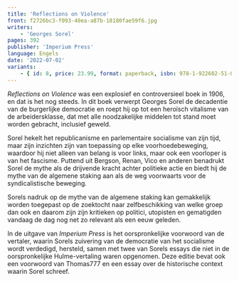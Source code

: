 ```yaml
---
title: 'Reflections on Violence'
front: f2726bc3-f093-40ea-a87b-18180fae59f6.jpg
writers:
    - 'Georges Sorel'
pages: 392
publisher: 'Imperium Press'
language: Engels
date: '2022-07-02'
variants:
    - { id: 8, price: 23.99, format: paperback, isbn: 978-1-922602-51-0 }
---
```


*Reflections on Violence* was een explosief en controversieel boek in 1906, en dat is het nog steeds. In dit boek verwerpt Georges Sorel de decadentie van de burgerlijke democratie en roept hij op tot een heroïsch vitalisme van de arbeidersklasse, dat met alle noodzakelijke middelen tot stand moet worden gebracht, inclusief geweld.

Sorel hekelt het republicanisme en parlementaire socialisme van zijn tijd, maar zijn inzichten zijn van toepassing op elke voorhoedebeweging, waardoor hij niet alleen van belang is voor links, maar ook een voorloper is van het fascisme. Puttend uit Bergson, Renan, Vico en anderen benadrukt Sorel de mythe als de drijvende kracht achter politieke actie en biedt hij de mythe van de algemene staking aan als de weg voorwaarts voor de syndicalistische beweging.

Sorels nadruk op de mythe van de algemene staking kan gemakkelijk worden toegepast op de zoektocht naar zelfbeschikking van welke groep dan ook en daarom zijn zijn kritieken op politici, utopisten en gematigden vandaag de dag nog net zo relevant als een eeuw geleden.

In de uitgave van *Imperium Press* is het oorspronkelijke voorwoord van de vertaler, waarin Sorels zuivering van de democratie van het socialisme wordt verdedigd, hersteld, samen met twee van Sorels essays die niet in de oorspronkelijke Hulme-vertaling waren opgenomen. Deze editie bevat ook een voorwoord van Thomas777 en een essay over de historische context waarin Sorel schreef.
